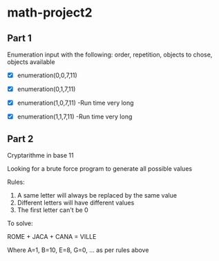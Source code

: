 # math-project2

## Part 1
Enumeration input with the following: order, repetition, objects to chose, objects available

- [X] enumeration(0,0,7,11) 
- [X] enumeration(0,1,7,11)
- [X] enumeration(1,0,7,11) -Run time very long
- [X] enumeration(1,1,7,11) -Run time very long


## Part 2
Cryptarithme in base 11

Looking for a brute force program to generate all possible values

Rules:
1. A same letter will always be replaced by the same value
2. Different letters will have different values
3. The first letter can't be 0

To solve:

ROME + JACA + CANA = VILLE

Where A=1, B=10, E=8, G=0, ... as per rules above
